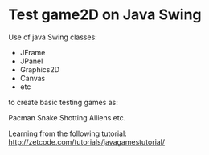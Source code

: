 Test game2D on Java Swing
==========

Use of java Swing classes:

* JFrame
* JPanel 
* Graphics2D
* Canvas 
* etc

to create basic testing games as:

Pacman
Snake
Shotting Alliens
etc.

Learning from the following tutorial:
http://zetcode.com/tutorials/javagamestutorial/